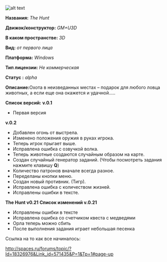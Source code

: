 ![alt text](http://ts02.spac.me/tfil/9dfd4ec93787da14babdbc8735f8db86/58446602.ft.500.500.0.jpg?1440336407)

<b>Названия:</b> <i>The Hunt</i>

<b>Движок/конструктор:</b> <i>GM+U3D</i>

<b>В каком пространстве:</b> <i>3D</i>

<b>Вид:</b> <i>от первого лица</i>

<b>Платформа:</b> <i>Windows</i>

<b>Тип лицензии:</b>  <i>Не коммерческая</i>

<b>Статус :</b>  <i>alpha</i>

<b>Описание:</b>Охота в неизведанных местах – подарок для любого ловца животных, а если еще она окажется и удачной.....

<b>Список версий:</b>
<b>v.0.1</b>
- Первая версия

<b>v.0.2</b>
- Добавлен огонь от выстрела.
- Изменено положения оружия в руках игрока.
- Теперь игрок прыгает выше.
- Исправлена ошибка с озвучкой волка.
- Теперь животные создаются случайным образом на карте.
- Создан случайный генератор заданий. (Чтобы посмотреть задания нажмите клавишу <b>Q</b>)
- Количество патронов вначале всегда разное.
- Переделаны кнопки меню.
- Создан новый противник. (Тигр).
- Исправлена ошибка с количеством жизней.
- Исправлены ошибки в тексте.

<b>The Hunt v0.21</b>
<b>Список изменений v.0.21</b>
- Исправлены ошибки в тексте
- Исправлена ошибка со счетчиком квеста с медведями
- Орла теперь можно сбить
- После выполнения задания играет небольшая песенка

Ссылка на то как все начиналось:

http://spaces.ru/forums/topic/?Id=18326976&Link_id=571435&P=1&Tp=1#page-up
